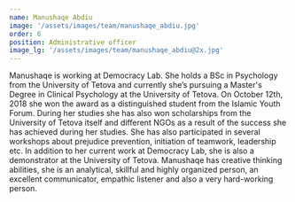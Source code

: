 ```yaml
---
name: Manushaqe Abdiu
image: '/assets/images/team/manushaqe_abdiu.jpg'
order: 6
position: Administrative officer
image_lg: '/assets/images/team/manushaqe_abdiu@2x.jpg'
---
```


Manushaqe is working at Democracy Lab. She holds a BSc in Psychology from the University of Tetova and currently she’s pursuing a Master's Degree in Clinical Psychology at the University of Tetova. On October 12th, 2018 she won the award as a distinguished student from the Islamic Youth Forum. During her studies she has also won scholarships from the University of Tetova itself and different NGOs as a result of the success she has achieved during her studies. She has also participated in several workshops about prejudice prevention, initiation of teamwork, leadership etc.  In addition to her current work at Democracy Lab, she is also a demonstrator at the University of Tetova. Manushaqe has creative thinking abilities, she is an analytical, skillful and highly organized person, an excellent communicator, empathic listener and  also a very hard-working person.